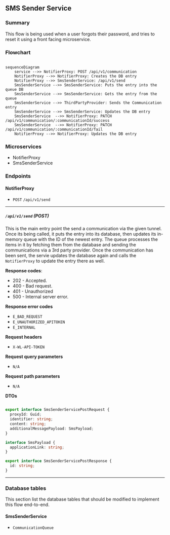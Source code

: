 ## SMS Sender Service

### Summary
This flow is being used when a user forgots their password, and tries to reset it using a front facing microservice.

### Flowchart

```mermaid

sequenceDiagram
    service -->> NotifierProxy: POST /api/v1/communication
    NotifierProxy -->> NotifierProxy: Creates the DB entry
    NotifierProxy -->> SmsSenderService: /api/v1/send
    SmsSenderService -->> SmsSenderService: Puts the entry into the queue DB
    SmsSenderService -->> SmsSenderService: Gets the entry from the queue
    SmsSenderService -->> ThirdPartyProvider: Sends the Communication entry
    SmsSenderService -->> SmsSenderService: Updates the DB entry
    SmsSenderService  -->> NotifierProxy: PATCH /api/v1/communication/:communicationId/success
    SmsSenderService  -->> NotifierProxy: PATCH /api/v1/communication/:communicationId/fail
    NotifierProxy -->> NotifierProxy: Updates the DB entry

```


### Microservices
* NotifierProxy
* SmsSenderService

### Endpoints

#### NotifierProxy
* `POST` `/api/v1/send`

---

##### `/api/v1/send` (POST)
This is the main entry point the send a communication via the given tunnel. Once its being called, it puts the entry into its database, then updates its in-memory queue with the ID of the newest entry.
The queue processes the items in it by fetching them from the database and sending the communications via a 3rd party provider. Once the communication has been sent, the servie updates the database again and calls the `NotifierProxy` to update the entry there as well.

**Response codes**:
* 202 - Accepted.
* 400 - Bad request.
* 401 - Unauthorized
* 500 - Internal server error.

**Response error codes**
* `E_BAD_REQUEST`
* `E_UNAUTHORIZED_APITOKEN`
* `E_INTERNAL`

**Request headers**
* `X-WL-API-TOKEN`

**Request query parameters**
* `N/A`

**Request path parameters**
* `N/A`

**DTOs**

```ts

export interface SmsSenderServicePostRequest {
  proxyId: Guid;
  identifier: string;
  content: string;
  additionalMessagePayload: SmsPayload;
}

interface SmsPayload {
  applicationLink: string;
}

export interface SmsSenderServicePostResponse {
  id: string;
}

```

---

### Database tables
This section list the database tables that should be modified to implement this flow end-to-end.

#### SmsSenderService
* `CommunicationQueue`

